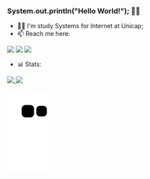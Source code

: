 ### System.out.println("Hello World!"); 👋🏼

- 👨‍💻 I'm study Systems for Internet at Unicap;
- 📫 Reach me here:
<div>
<a href="https://www.linkedin.com/in/hamiltongomes-8/" target="_blank"><img src="https://img.shields.io/badge/LinkedIn-0077B5?style=for-the-badge&logo=linkedin&logoColor=white" target="_blank"></a>
<a href="mailto:hamilton.gomes8@hotmail.com"><img src="https://img.shields.io/badge/Microsoft_Outlook-0078D4?style=for-the-badge&logo=microsoft-outlook&logoColor=white" target="_blank"></a>
<a href="https://www.instagram.com/hamilton.png/"><img src="https://img.shields.io/badge/Instagram-E4405F?style=for-the-badge&logo=instagram&logoColor=white" target="_blank"></a>
</div>

- 📊 Stats:
<div>
<a href="https://github.com/hamiltonGomes">
<img height="180em" src="https://github-readme-stats.vercel.app/api?username=hamiltonGomes&show_icons=true&theme=chartreuse-dark&include_all_commits=true&count_private=true"/>
<img height="180em" src="https://github-readme-stats.vercel.app/api/top-langs/?username=hamiltonGomes&layout=compact&langs_count=7&theme=chartreuse-dark"/>
</div>

![Snake animation](https://github.com/hamiltonGomes/hamiltonGomes/blob/output/github-contribution-grid-snake.svg)
